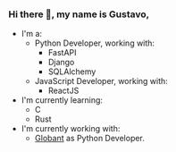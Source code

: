 ### Hi there 👋, my name is Gustavo,

<!--
**guscardvs/guscardvs** is a ✨ _special_ ✨ repository because its `README.md` (this file) appears on your GitHub profile.

Here are some ideas to get you started:

- 🔭 I’m currently working on ...
- 🌱 I’m currently learning ...
- 👯 I’m looking to collaborate on ...
- 🤔 I’m looking for help with ...
- 💬 Ask me about ...
- 📫 How to reach me: ...
- 😄 Pronouns: ...
- ⚡ Fun fact: ...
-->

  - I'm a:
    - Python Developer, working with:
      - FastAPI
      - Django
      - SQLAlchemy
    - JavaScript Developer, working with:
      - ReactJS
  - I'm currently learning:
    - C
    - Rust
  - I'm currently working with:
    - [Globant](https://globant.com) as Python Developer.
